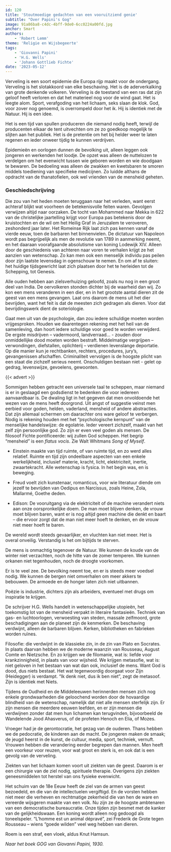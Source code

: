 ```yaml
---
id: 120
title: 'Stoutmoedige gedachten van een vooruitziend genie'
subtitle: "Over Papini's Gog"
image: 91a86ba8-c4dc-4bff-9de0-6cc0224a00fd.jpg
anchor: Smart
authors:
    - 'Robert Lemm'
theme: 'Religie en Wijsbegeerte'
tags:
    - 'Giovanni Papini'
    - 'H.G. Wells'
    - 'Johann Gottlieb Fichte'
date: '2023-05-12'
---
```


Verveling is een soort epidemie die Europa rijp maakt voor de ondergang. Verveling is het slotakkoord van elke beschaving. Het is de aderverkalking van grote denkende volkeren. Verveling is de toestand van een ras dat zijn geloof heeft verloren en dat het materieel nog voor de wind gaat. Het is leegte alom. Sport, verafgoding van het lichaam, seks slaan de klok. God, voor zover nog genoemd, is overrompeld  door het ik. Hij is identiek met de Natuur. Hij is een idee.

Het is een tijd van spullen produceren die niemand nodig heeft, terwijl de producenten elkaar de tent uitvechten om ze zo goedkoop mogelijk te slijten aan het publiek. Het is de pretentie om het bij helder weer te laten regenen en ieder onweer tijdig te kunnen verdrijven.

Epidemieën en oorlogen dunnen de bevolking uit, alleen leggen ook jongeren en werkenden het loodje.  De opzet was alleen de nuttelozen te verdelgen om het evenwicht tussen wie geboren worden en wie doodgaan te bewaren. De bedoeling was alleen de zwakken en kwetsbaren te smoren middels toediening van specifieke medicijnen. Zo luidde althans  de opdracht van de thanatofielen, ook wel vrienden van de mensheid geheten. 

### Geschiedschrijving

Die zou van het heden moeten teruggaan naar het verleden, want eerst achteraf blijkt wat voorheen de betekenisvolle feiten waren. Gevolgen verwijzen altijd naar oorzaken. De tocht van Mohammed naar Mekka in 622 van de christelijke jaartelling krijgt voor Europa pas betekenis door de kruistochten en de wil om het Heilig Graf in Jeruzalem te veroveren, zeshonderd jaar later. Het Romeinse Rijk laat zich pas kennen vanaf de vierde eeuw, toen de barbaren het binnenvielen. De dictatuur van Napoleon wordt pas begrijpelijk als men de revolutie van 1789 in aanmerking neemt, en het daaraan voorafgaande absolutisme van koning Lodewijk XIV. Alleen door de geschiedenis van achteren naar voren te verhalen krijgt ze het aanzien van wetenschap. Zo kan men ook een menselijk individu pas peilen door zijn laatste levensdag in ogenschouw te nemen. En om af te sluiten:  het huidige tijdsgewricht laat zich plaatsen door het te herleiden tot de Schepping, tot Genesis. 

Alle ouden hebben aan zielsverhuizing geloofd, zoals nu nog in een groot deel van India. De oervolkeren stonden dichter bij de waarheid dan wij. Zo kon een mens veranderen in een dier, en in het grootste aantal dieren zit de geest van een mens gevangen. Laat ons daarom de mens uit het dier bevrijden, want het feit is dat de meesten zich gedragen als dieren. Voor dat bevrijdingswerk dient de soteriologie.

Gaat men uit van de psychologie, dan zou iedere schuldige moeten worden vrijgesproken. Houden we daarentegen rekening met het heil van de samenleving, dan hoort iedere schuldige voor goed te worden verwijderd. De ergste misdrijven – vadermoord, landverraad… - zouden door onmiddellijke dood moeten worden bestraft. Middelmatige vergrijpen – verwondingen, diefstallen, oplichterij – verdienen levenslange deportatie. Op die manier kun je rechtbanken, rechters, procedures, jury’s,  gevangenissen afschaffen. Criminaliteit vervolgen is de hoogste plicht van een staat die zichzelf serieus neemt.  Onschuldigen bestaan niet - gelet op gedrag, levenswijze, gevoelens, gewoonten.

{{< advert >}}

Sommigen hebben getracht een universele taal te scheppen, maar niemand is er in geslaagd een godsdienst te bedenken die voor iedereen aanvaardbaar is. De dwaling ligt in het gegeven dat men onvoldoende het wezen van de mens heeft doorgrond. Uit angst of suggestie veinst men eerbied voor goden, helden, vaderland, mensheid of andere abstracties. Dat zijn allemaal schermen om daarachter ons ware geloof te verbergen. Nodig is rekening houden met het “psychologische kernpunt” van de menselijke handelswijze: de egolatrie. Ieder vereert zichzelf, maakt van het zelf zijn persoonlijke god. Zo zijn er even veel goden als mensen. De filosoof Fichte pontificeerde: wij zullen God scheppen. Het begrip “mensheid” is een _flatus vocis_. Zie Walt Whitmans _Song of Myself_.

- Einstein maakte van tijd ruimte, of van ruimte tijd, en zo werd alles relatief. Ruimte en tijd zijn ondeelbare aspecten van een enkele werkelijkheid, inclusief materie, kracht, licht, elektriciteit, inertie, zwaartekracht. Alle wetenschap is fysica. In het begin was, en is beweging.

- Freud voelt zich kunstenaar, romanticus, voor wie literatuur diende om jezelf te bevrijden van Oedipus en Narcissus, zoals Heine, Zola, Mallarmé, Goethe deden.

- Edison: De vooruitgang via de elektriciteit of de machine verandert niets aan onze oorspronkelijke doem. De man moet blijven denken, de vrouw moet blijven baren, want er is nog altijd geen machine die denkt en baart – die ervoor zorgt dat de man niet meer hoeft te denken, en de vrouw niet meer hoeft te baren.

De wereld wordt steeds gevaarlijker, en vluchten kan niet meer. Het is overal onveilig. Verstandig is het om bijtijds te sterven.

De mens is onmachtig tegenover de Natuur. We kunnen de koude van de winter niet verzachten, noch de hitte van de zomer temperen. We kunnen orkanen niet tegenhouden, noch de droogte voorkomen.

Er is te veel zee. De bevolking neemt toe, en er is steeds meer voedsel nodig. We kunnen de bergen niet omverhalen om meer akkers te bebouwen. De armoede en de honger laten zich niet uitbannen.

Poëzie is industrie, dichters zijn als arbeiders, eventueel met drugs om inspiratie te krijgen.

De schrijver H.G. Wells handelt in wetenschappelijke utopieën, het toekomstig lot van de mensheid verpakt in literaire fantasieën. Techniek van gas- en luchtoorlogen, verwoesting van steden, massale zelfmoord, grote beschadigingen aan de planeet zijn de kenmerken. De beschaving verdwijnt, alleen de barbaren blijven. Kerken, bibliotheken en fabrieken worden ruïnes.

Filosofie: die verdwijnt in de klassieke zin, in de zin van Plato en Socrates. In plaats daarvan hebben we de moderne waanzin van Rousseau, August Comte en Nietzsche. En zo krijgen we de filomanie, wat is: liefde voor krankzinnigheid, in plaats van voor wijsheid. We krijgen metasofie, wat is: niet geloven in het bestaan van wat dan ook, inclusief de mens. Want God is dood, dus niets bestaat. Het wat tegenwoordig doorgaat voor Zijn (Heidegger) is verdampt. “Ik denk niet, dus ik ben niet”, zegt de metasoof. Zijn is identiek met Niets.

Tijdens de Oudheid en de Middeleeuwen herinnerden mensen zich nog enkele grondwaarheden die geloochend worden door de hovaardige blindheid van de wetenschap, namelijk dat niet alle mensen sterfelijk zijn. Er zijn mensen die meerdere eeuwen leefden, en er zijn mensen die verdwijnen zonder dat men hun lichamen kan terugvinden, bijvoorbeeld de Wandelende Jood Ahasverus, of de profeten Henoch en Elia, of Mozes.

Vroeger had je de gerontocratie, het gezag van de ouderen. Thans hebben we de pedocratie, de kinderen aan de macht. De jongeren maken de smaak; de jeugd heerst in de kunst, de cultuur, media, sport, techniek, vernuft. Vrouwen hebben die verandering eerder begrepen dan mannen. Men heeft een voorkeur voor reuzen, voor wat groot en sterk is, en ook dat is een gevolg van de verveling.

Ziekten van het lichaam komen voort uit ziekten van de geest. Daarom is er een chirurgie van de ziel nodig, spirituele therapie. Overigens zijn ziekten geneesmiddelen tot herstel van ons fysieke evenwicht.

Het schuim van de 18e Eeuw heeft de ziel van de armen van geest bezoedeld, en die van de intellectuelen vergiftigd. En de vorsten hebben niet meer die verheven en rechtmatige zekerheid die van hen de ware en vereerde wijsgeren maakte van een volk. Nu zijn ze de hoogste ambtenaren van een democratische bureaucratie. Onze  tijden zijn besmet met de kanker van de gelijkheidswaan. Een  koning wordt alleen nog gedoogd  als toneelspeler. “L’homme est un animal dépravé”, zei Frederik de Grote tegen Rousseau – wiens “goede wilden” veel weg hebben van dieren.

Roem is een straf, een vloek, aldus Knut Hamsun.

_Naar het boek GOG van Giovanni Papini, 1930._
